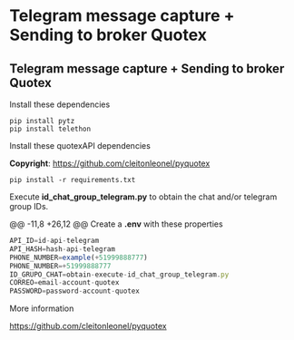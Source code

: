 # Telegram message capture + Sending to broker Quotex
## Telegram message capture + Sending to broker Quotex

Install these dependencies

```plaintext
pip install pytz
pip install telethon
```

Install these quotexAPI dependencies

**Copyright**: https://github.com/cleitonleonel/pyquotex

```plaintext
pip install -r requirements.txt
```

Execute **id\_chat\_group\_telegram.py** to obtain the chat and/or telegram group IDs.

@@ -11,8 +26,12 @@ Create a **.env** with these properties
```javascript
API_ID=id-api-telegram
API_HASH=hash-api-telegram
PHONE_NUMBER=example(+51999888777)
PHONE_NUMBER=+51999888777
ID_GRUPO_CHAT=obtain-execute-id_chat_group_telegram.py
CORREO=email-account-quotex
PASSWORD=password-account-quotex
```

More information

https://github.com/cleitonleonel/pyquotex

